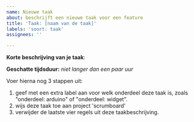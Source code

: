 ```yaml
---
name: Nieuwe taak
about: beschrijft een nieuwe taak voor een feature
title: 'Taak: [naam van de taak]'
labels: 'soort: taak'
assignees: ''

---
```


**Korte beschrijving van je taak**:


**Geschatte tijdsduur:** _niet langer dan een paar uur_


Voer hierna nog 3 stappen uit:
1. geef met een extra label aan voor welk onderdeel deze taak is, zoals "onderdeel: arduino" of "onderdeel: widget".
2. wijs deze taak toe aan project 'scrumboard'
3. verwijder de laatste vier regels uit deze taakbeschrijving.

